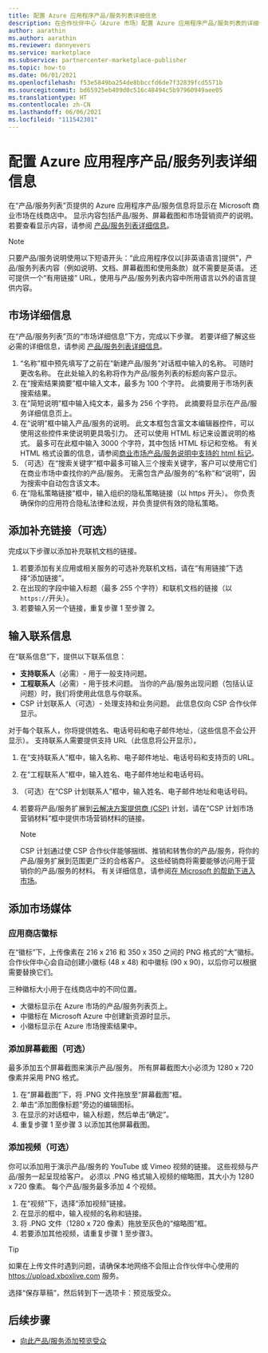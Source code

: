 ```yaml
---
title: 配置 Azure 应用程序产品/服务列表详细信息
description: 在合作伙伴中心（Azure 市场）配置 Azure 应用程序产品/服务列表的详细信息。
author: aarathin
ms.author: aarathin
ms.reviewer: dannyevers
ms.service: marketplace
ms.subservice: partnercenter-marketplace-publisher
ms.topic: how-to
ms.date: 06/01/2021
ms.openlocfilehash: f53e5849ba254de8bbccfd6de7f32839fcd5571b
ms.sourcegitcommit: bd65925eb409d0c516c48494c5b97960949aee05
ms.translationtype: HT
ms.contentlocale: zh-CN
ms.lasthandoff: 06/06/2021
ms.locfileid: "111542301"
---
```

# <a name="configure-your-azure-application-offer-listing-details"></a>配置 Azure 应用程序产品/服务列表详细信息

在“产品/服务列表”页提供的 Azure 应用程序产品/服务信息将显示在 Microsoft 商业市场在线商店中。 显示内容包括产品/服务、屏幕截图和市场营销资产的说明。 若要查看显示内容，请参阅 [产品/服务列表详细信息](plan-azure-application-offer.md#offer-listing-details)。

> [!NOTE]
> 只要产品/服务说明使用以下短语开头：“此应用程序仅以[非英语语言]提供”，产品/服务列表内容（例如说明、文档、屏幕截图和使用条款）就不需要是英语。 还可提供一个“有用链接” URL，使用与产品/服务列表内容中所用语言以外的语言提供内容。

## <a name="marketplace-details"></a>市场详细信息

在“产品/服务列表”页的“市场详细信息”下方，完成以下步骤。 若要详细了解这些必需的详细信息，请参阅 [产品/服务列表详细信息](plan-azure-application-offer.md#offer-listing-details)。

1. “名称”框中预先填写了之前在“新建产品/服务”对话框中输入的名称。 可随时更改名称。 在此处输入的名称将作为产品/服务列表的标题向客户显示。
1. 在“搜索结果摘要”框中输入文本，最多为 100 个字符。 此摘要用于市场列表搜索结果。
1. 在“简短说明”框中输入纯文本，最多为 256 个字符。 此摘要将显示在产品/服务详细信息页上。
1. 在“说明”框中输入产品/服务的说明。 此文本框包含富文本编辑器控件，可以使用这些控件来使说明更具吸引力。 还可以使用 HTML 标记来设置说明的格式。 最多可在此框中输入 3000 个字符，其中包括 HTML 标记和空格。 有关 HTML 格式设置的信息，请参阅[商业市场产品/服务说明中支持的 html 标记](supported-html-tags.md)。
1. （可选）在“搜索关键字”框中最多可输入三个搜索关键字，客户可以使用它们在商业市场中查找你的产品/服务。 无需包含产品/服务的“名称”和“说明”，因为搜索中自动包含该文本。
1. 在“隐私策略链接”框中，输入组织的隐私策略链接（以 https 开头）。 你负责确保你的应用符合隐私法律和法规，并负责提供有效的隐私策略。

## <a name="add-supplemental-links-optional"></a>添加补充链接（可选）

完成以下步骤以添加补充联机文档的链接。

1. 若要添加有关应用或相关服务的可选补充联机文档，请在“有用链接”下选择“添加链接”。
1. 在出现的字段中输入标题（最多 255 个字符）和联机文档的链接（以`https://`开头）。
1. 若要输入另一个链接，重复步骤 1 至步骤 2。

## <a name="enter-your-contact-information"></a>输入联系信息

在“联系信息”下，提供以下联系信息：

- **支持联系人**（必需）- 用于一般支持问题。
- **工程联系人**（必需）- 用于技术问题。 当你的产品/服务出现问题（包括认证问题）时，我们将使用此信息与你联系。
- CSP 计划联系人（可选）- 处理支持和业务问题。 此信息仅向 CSP 合作伙伴显示。

对于每个联系人，你将提供姓名、电话号码和电子邮件地址，（这些信息不会公开显示）。 支持联系人需要提供支持 URL（此信息将公开显示）。

1. 在“支持联系人”框中，输入名称、电子邮件地址、电话号码和支持页的 URL。
1. 在“工程联系人”框中，输入姓名、电子邮件地址和电话号码。
1. （可选）在“CSP 计划联系人”框中，输入姓名、电子邮件地址和电话号码。
1. 若要将产品/服务扩展到[云解决方案提供商 (CSP)](cloud-solution-providers.md) 计划，请在“CSP 计划市场营销材料”框中提供市场营销材料的链接。

    > [!NOTE]
    > CSP 计划通过使 CSP 合作伙伴能够捆绑、推销和转售你的产品/服务，将你的产品/服务扩展到范围更广泛的合格客户。 这些经销商将需要能够访问用于营销你的产品/服务的材料。 有关详细信息，请参阅[在 Microsoft 的帮助下进入市场](https://partner.microsoft.com/reach-customers/gtm)。

## <a name="add-marketplace-media"></a>添加市场媒体

### <a name="store-logos"></a>应用商店徽标

在“徽标”下，上传像素在 216 x 216 和 350 x 350 之间的 PNG 格式的“大”徽标。 合作伙伴中心会自动创建小徽标 (48 x 48) 和中徽标 (90 x 90)，以后你可以根据需要替换它们。

三种徽标大小用于在线商店中的不同位置。

- 大徽标显示在 Azure 市场的产品/服务列表页上。
- 中徽标在 Microsoft Azure 中创建新资源时显示。
- 小徽标显示在 Azure 市场搜索结果中。

### <a name="add-screenshots-optional"></a>添加屏幕截图（可选）

最多添加五个屏幕截图来演示产品/服务。 所有屏幕截图大小必须为 1280 x 720 像素并采用 PNG 格式。

1. 在“屏幕截图”下，将 .PNG 文件拖放至“屏幕截图”框。
1. 单击“添加图像标题”旁边的编辑图标。
1. 在显示的对话框中，输入标题，然后单击“确定”。
1. 重复步骤 1 至步骤 3 以添加其他屏幕截图。

### <a name="add-videos-optional"></a>添加视频（可选）

你可以添加用于演示产品/服务的 YouTube 或 Vimeo 视频的链接。 这些视频与产品/服务一起呈现给客户。 必须以 .PNG 格式输入视频的缩略图，其大小为 1280 x 720 像素。 每个产品/服务最多添加 4 个视频。

1. 在“视频”下，选择“添加视频”链接。
1. 在显示的框中，输入视频的名称和链接。
1. 将 .PNG 文件（1280 x 720 像素）拖放至灰色的“缩略图”框。
1. 若要添加其他视频，请重复步骤 1 至步骤3。

> [!TIP]
> 如果在上传文件时遇到问题，请确保本地网络不会阻止合作伙伴中心使用的 https://upload.xboxlive.com 服务。

选择“保存草稿”，然后转到下一选项卡：预览版受众。

## <a name="next-steps"></a>后续步骤

- [向此产品/服务添加预览受众](azure-app-preview.md)
